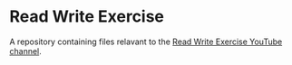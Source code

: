 # Read Write Exercise

A repository containing files relavant to the [Read Write Exercise YouTube channel](https://www.youtube.com/channel/UCPGv2tVqEt6iBFnnMTjnRBA).